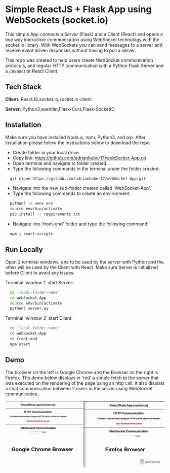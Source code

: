 # Simple ReactJS + Flask App using WebSockets (socket.io)

This simple App connects a Server (Flask) and a Client (React)
and opens a two way interactive communication using WebSocket technology with the socket.io library.
With WebSockets you can send messages to a server and receive event driven responses without having
to poll a server.

This repo was created to help users create WebSocket communication protocols, and regular HTTP communication with a Python Flask Server and a Javascript React Client.

## Tech Stack

**Client:** ReactJS,socket.io,socket.io-client

**Server:** Python3,eventlet,Flask-Cors,Flask-SocketIO

## Installation

Make sure you have installed Node.js, npm, Python3, and pip.
After installation please follow the instructions below to download the repo.

- Create folder in your local drive.
- Copy link: https://github.com/adrianhuber17/webSocket-App.git
- Open terminal and navigate to folder created.
- Type the following commands in the terminal under the folder created:

```bash
  git clone https://github.com/adrianhuber17/webSocket-App.git
```

- Navigate into the new sub-folder created called 'WebSocket-App'.
- Type the following commands to create an environment:

```bash
  python3 -m venv env
  source env/bin/activate
  pip install -r requirements.txt
```

- Navigate into 'front-end' folder and type the following command:

```bash
  npm i react-scripts
```

## Run Locally

Open 2 terminal windows, one to be used by the server with Python and the other
will be used by the Client with React.
Make sure Server is initialized before Client to avoid any issues.

Terminal 'window 1' start Server:

```bash
  cd 'local-folder-name'
  cd webSocket-App
  source env/bin/activate
  python3 server.py
```

Terminal 'window 2' start Client:

```bash
  cd 'local-folder-name'
  cd webSocket-App
  cd front-end
  npm start
```

## Demo

The browser on the left is Google Chrome and the Browser on the right is Firefox.
The demo below displays in 'red' a simple fetch to the server that was executed on the rendering of the page using an http call.
It also displats a chat communication between 2 users in the server using WebSocket communication.

![](/demo.gif)
